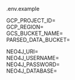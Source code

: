 .env.example

GCP_PROJECT_ID=  
GCP_REGION=  
GCS_BUCKET_NAME=  
PARSED_DATA_BUCKET=  

NEO4J_URI=  
NEO4J_USERNAME=  
NEO4J_PASSWORD=  
NEO4J_DATABASE=  
